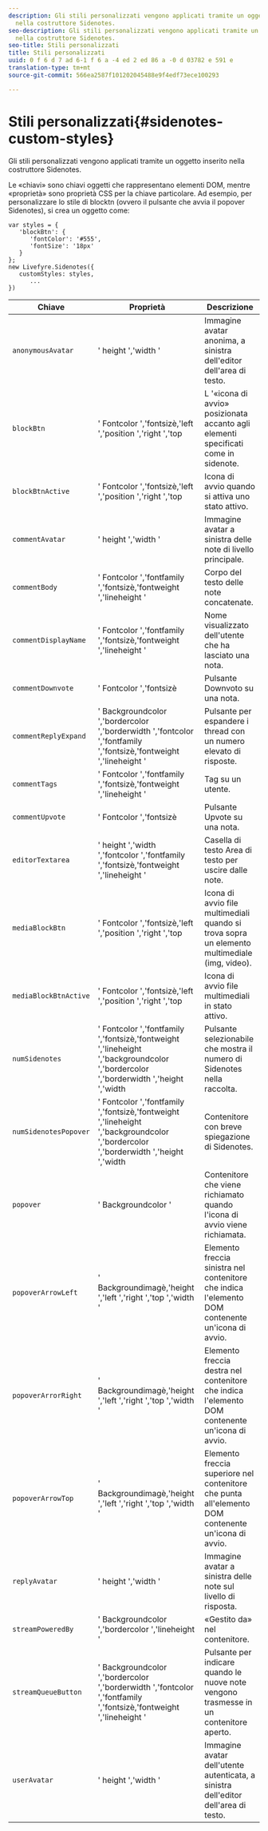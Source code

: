 ```yaml
---
description: Gli stili personalizzati vengono applicati tramite un oggetto inserito
  nella costruttore Sidenotes.
seo-description: Gli stili personalizzati vengono applicati tramite un oggetto inserito
  nella costruttore Sidenotes.
seo-title: Stili personalizzati
title: Stili personalizzati
uuid: 0 f 6 d 7 ad 6-1 f 6 a -4 ed 2 ed 86 a -0 d 03782 e 591 e
translation-type: tm+mt
source-git-commit: 566ea2587f101202045488e9f4edf73ece100293

---
```



# Stili personalizzati{#sidenotes-custom-styles}

Gli stili personalizzati vengono applicati tramite un oggetto inserito nella costruttore Sidenotes.

Le «chiavi» sono chiavi oggetti che rappresentano elementi DOM, mentre «proprietà» sono proprietà CSS per la chiave particolare. Ad esempio, per personalizzare lo stile di blocktn (ovvero il pulsante che avvia il popover Sidenotes), si crea un oggetto come:

```
var styles = { 
   'blockBtn': { 
      'fontColor': '#555', 
      'fontSize': '18px' 
   } 
}; 
new Livefyre.Sidenotes({ 
   customStyles: styles, 
      ...  
})
```

| **Chiave** | **Proprietà** | Descrizione |
|---|---|---|
| `anonymousAvatar` | ' height ','width ' | Immagine avatar anonima, a sinistra dell'editor dell'area di testo. |
| `blockBtn` | ' Fontcolor ','fontsizè,'left ','position ','right ','top | L '«icona di avvio» posizionata accanto agli elementi specificati come in sidenote. |
| `blockBtnActive` | ' Fontcolor ','fontsizè,'left ','position ','right ','top | Icona di avvio quando si attiva uno stato attivo. |
| `commentAvatar` | ' height ','width ' | Immagine avatar a sinistra delle note di livello principale. |
| `commentBody` | ' Fontcolor ','fontfamily ','fontsizè,'fontweight ','lineheight ' | Corpo del testo delle note concatenate. |
| `commentDisplayName` | ' Fontcolor ','fontfamily ','fontsizè,'fontweight ','lineheight ' | Nome visualizzato dell'utente che ha lasciato una nota. |
| `commentDownvote` | ' Fontcolor ','fontsizè | Pulsante Downvoto su una nota. |
| `commentReplyExpand` | ' Backgroundcolor ','bordercolor ','borderwidth ','fontcolor ','fontfamily ','fontsizè,'fontweight ','lineheight ' | Pulsante per espandere i thread con un numero elevato di risposte. |
| `commentTags` | ' Fontcolor ','fontfamily ','fontsizè,'fontweight ','lineheight ' | Tag su un utente. |
| `commentUpvote` | ' Fontcolor ','fontsizè | Pulsante Upvote su una nota. |
| `editorTextarea` | ' height ','width ','fontcolor ','fontfamily ','fontsizè,'fontweight ','lineheight ' | Casella di testo Area di testo per uscire dalle note. |
| `mediaBlockBtn` | ' Fontcolor ','fontsizè,'left ','position ','right ','top | Icona di avvio file multimediali quando si trova sopra un elemento multimediale (img, video). |
| `mediaBlockBtnActive` | ' Fontcolor ','fontsizè,'left ','position ','right ','top | Icona di avvio file multimediali in stato attivo. |
| `numSidenotes` | ' Fontcolor ','fontfamily ','fontsizè,'fontweight ','lineheight ','backgroundcolor ','bordercolor ','borderwidth ','height ','width | Pulsante selezionabile che mostra il numero di Sidenotes nella raccolta. |
| `numSidenotesPopover` | ' Fontcolor ','fontfamily ','fontsizè,'fontweight ','lineheight ','backgroundcolor ','bordercolor ','borderwidth ','height ','width | Contenitore con breve spiegazione di Sidenotes. |
| `popover` | ' Backgroundcolor ' | Contenitore che viene richiamato quando l'icona di avvio viene richiamata. |
| `popoverArrowLeft` | ' Backgroundimagè,'height ','left ','right ','top ','width ' | Elemento freccia sinistra nel contenitore che indica l'elemento DOM contenente un'icona di avvio. |
| `popoverArrorRight` | ' Backgroundimagè,'height ','left ','right ','top ','width ' | Elemento freccia destra nel contenitore che indica l'elemento DOM contenente un'icona di avvio. |
| `popoverArrowTop` | ' Backgroundimagè,'height ','left ','right ','top ','width ' | Elemento freccia superiore nel contenitore che punta all'elemento DOM contenente un'icona di avvio. |
| `replyAvatar` | ' height ','width ' | Immagine avatar a sinistra delle note sul livello di risposta. |
| `streamPoweredBy` | ' Backgroundcolor ','bordercolor ','lineheight ' | «Gestito da» nel contenitore. |
| `streamQueueButton` | ' Backgroundcolor ','bordercolor ','borderwidth ','fontcolor ','fontfamily ','fontsizè,'fontweight ','lineheight ' | Pulsante per indicare quando le nuove note vengono trasmesse in un contenitore aperto. |
| `userAvatar` | ' height ','width ' | Immagine avatar dell'utente autenticata, a sinistra dell'editor dell'area di testo. |

